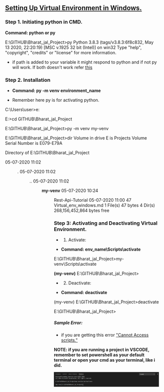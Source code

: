 ## [Setting Up Virtual Environment in Windows.](https://youtu.be/x1cbYa2SSlE)

### Step 1. Initiating python in CMD.

**Command: python or py**


E:\GITHUB\Bharat_jal_Project>py
Python 3.8.3 (tags/v3.8.3:6f8c832, May 13 2020, 22:20:19) [MSC v.1925 32 bit (Intel)] on win32
Type "help", "copyright", "credits" or "license" for more information.
>>>

- if path is added to your variable it might respond to python and if not py will work. If both doesn't work refer [this](https://stackoverflow.com/questions/13596505/python-not-working-in-command-prompt)

### Step 2. Installation

- **Command: py -m venv environment_name**

- Remember here py is for activating python.

C:\Users\user>e:

E:\>cd GITHUB\Bharat_jal_Project

E:\GITHUB\Bharat_jal_Project>py -m venv my-venv

E:\GITHUB\Bharat_jal_Project>dir
 Volume in drive E is Projects
 Volume Serial Number is E079-E79A

 Directory of E:\GITHUB\Bharat_jal_Project

05-07-2020  11:02    <DIR>          .
05-07-2020  11:02    <DIR>          ..
05-07-2020  11:02    <DIR>          **my-venv**
05-07-2020  10:24    <DIR>          Rest-Api-Tutorial
05-07-2020  11:00                47 Virtual_env_windows.md
               1 File(s)             47 bytes
               4 Dir(s)  268,156,452,864 bytes free


### Step 3: Activating and Deactivating Virtual Environment.

- 1. Activate:

- **Command: env_name\Scripts\activate**

E:\GITHUB\Bharat_jal_Project>my-venv\Scripts\activate

**(my-venv)** E:\GITHUB\Bharat_jal_Project>

- 2. Deactivate:

- **Command: deactivate**

(my-venv) E:\GITHUB\Bharat_jal_Project>deactivate

E:\GITHUB\Bharat_jal_Project>

##### Sample Error:

- if you are getting this error ["Cannot Access scripts."](https://stackoverflow.com/questions/56199111/visual-studio-code-cmd-error-cannot-be-loaded-because-running-scripts-is-disabl)

**NOTE: if you are running a project in VSCODE, remember to set powershell as your default terminal or open your cmd as your terminal, like i did.**

![](images/cmd_error.PNG)